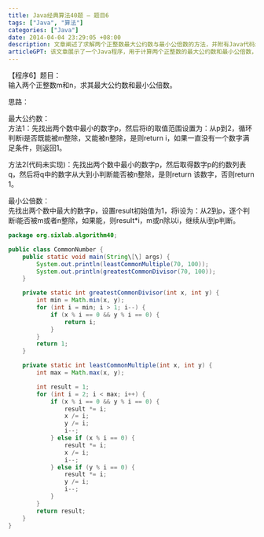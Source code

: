```yaml
---
title: Java经典算法40题 – 题目6
tags: ["Java", "算法"]
categories: ["Java"]
date: 2014-04-04 23:29:05 +08:00
description: 文章阐述了求解两个正整数最大公约数与最小公倍数的方法，并附有Java代码示例。
articleGPT: 该文章展示了一个Java程序，用于计算两个正整数的最大公约数和最小公倍数，其中最大公约数通过从较小数向下遍历寻找最大公约数，最小公倍数通过迭代提取公因数和各自因数的方式实现。
---
```


【程序6】题目：  
输入两个正整数m和n，求其最大公约数和最小公倍数。  
  
思路：

最大公约数：  
方法1：先找出两个数中最小的数字p，然后将i的取值范围设置为：从p到2，循环判断i是否既能被m整除，又能被n整除，是则return
i，如果一直没有一个数字满足条件，则返回1。

方法2(代码未实现)：先找出两个数中最小的数字p，然后取得数字p的约数列表q，然后将q中的数字从大到小判断能否被n整除，是则return
该数字，否则return 1。

最小公倍数：  
先找出两个数中最大的数字p，设置result初始值为1，将i设为：从2到p，逐个判断i能否被m或者n整除，如果能，则result*i，m或n除以i，继续从i到p判断。

```Java
package org.sixlab.algorithm40;

public class CommonNumber {
    public static void main(String\[\] args) {
        System.out.println(leastCommonMultiple(70, 100));
        System.out.println(greatestCommonDivisor(70, 100));
    }

    private static int greatestCommonDivisor(int x, int y) {
        int min = Math.min(x, y);
        for (int i = min; i > 1; i--) {
            if (x % i == 0 && y % i == 0) {
                return i;
            }
        }
        return 1;
    }

    private static int leastCommonMultiple(int x, int y) {
        int max = Math.max(x, y);

        int result = 1;
        for (int i = 2; i < max; i++) {
            if (x % i == 0 && y % i == 0) {
                result *= i;
                x /= i;
                y /= i;
                i--;
            } else if (x % i == 0) {
                result *= i;
                x /= i;
                i--;
            } else if (y % i == 0) {
                result *= i;
                y /= i;
                i--;
            }
        }
        return result;
    }
}
```
